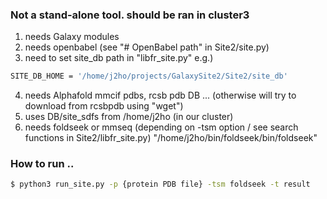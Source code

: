 ### Not a stand-alone tool. should be ran in cluster3  
1. needs Galaxy modules
2. needs openbabel (see "# OpenBabel path" in Site2/site.py)
3. need to set site_db path in "libfr_site.py"
   e.g.) 
```bash
SITE_DB_HOME = '/home/j2ho/projects/GalaxySite2/Site2/site_db'
```
4. needs Alphafold mmcif pdbs, rcsb pdb DB ... (otherwise will try to download from rcsbpdb using "wget")
5. uses DB/site_sdfs from /home/j2ho (in our cluster)
6. needs foldseek or mmseq (depending on -tsm option / see search functions in Site2/libfr_site.py)
     "/home/j2ho/bin/foldseek/bin/foldseek"

### How to run ..
```bash
$ python3 run_site.py -p {protein PDB file} -tsm foldseek -t result
```
